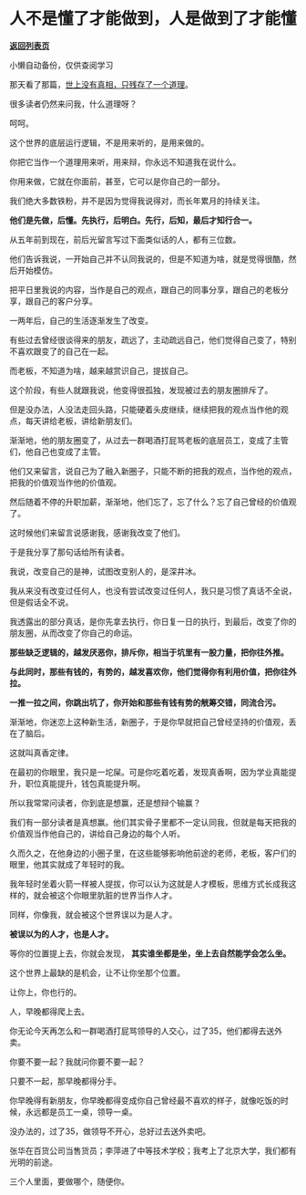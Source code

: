 # 人不是懂了才能做到，人是做到了才能懂

[**返回列表页**](/gzh/记忆承载3)

小懒自动备份，仅供查阅学习

那天看了那篇，[世上没有真相，只残存了一个道理](http://mp.weixin.qq.com/s?__biz=MzU0MjYwNDU2Mw==&mid=2247511924&idx=1&sn=ee181dac3478a0a2913975c011957406&chksm=fb1ac308cc6d4a1e1b316434b95da35f88c34d343f82b170e62714245417b8e4b11b79633005&scene=21#wechat_redirect)。

很多读者仍然来问我，什么道理呀？

呵呵。

这个世界的底层运行逻辑，不是用来听的，是用来做的。  

你把它当作一个道理用来听，用来辩，你永远不知道我在说什么。

你用来做，它就在你面前，甚至，它可以是你自己的一部分。

我们绝大多数铁粉，并不是因为觉得我说得对，而长年累月的持续关注。

 **他们是先做，后懂。先执行，后明白。先行，后知，最后才知行合一。**

从五年前到现在，前后光留言写过下面类似话的人，都有三位数。  

他们告诉我说，一开始自己并不认同我说的，但是不知道为啥，就是觉得很酷，然后开始模仿。  

把平日里我说的内容，当作是自己的观点，跟自己的同事分享，跟自己的老板分享，跟自己的客户分享。  

一两年后，自己的生活逐渐发生了改变。  

有些过去曾经很谈得来的朋友，疏远了，主动疏远自己，他们觉得自己变了，特别不喜欢跟变了的自己在一起。  

而老板，不知道为啥，越来越赏识自己，提拔自己。

这个阶段，有些人就跟我说，他变得很孤独，发现被过去的朋友圈排斥了。  

但是没办法，人没法走回头路，只能硬着头皮继续，继续把我的观点当作他的观点，每天讲给老板，讲给新朋友们。

渐渐地，他的朋友圈变了，从过去一群喝酒打屁骂老板的底层员工，变成了主管们，他自己也变成了主管。  

他们又来留言，说自己为了融入新圈子，只能不断的把我的观点，当作他的观点，把我的价值观当作他的价值观。  

然后随着不停的升职加薪，渐渐地，他们忘了，忘了什么？忘了自己曾经的价值观了。  

这时候他们来留言说感谢我，感谢我改变了他们。  

于是我分享了那句话给所有读者。

我说，改变自己的是神，试图改变别人的，是深井冰。

我从来没有改变过任何人，也没有尝试改变过任何人，我只是习惯了真话不全说，但是假话全不说。  

我透露出的部分真话，是你先拿去执行，你日复一日的执行，到最后，改变了你的朋友圈，从而改变了你自己的命运。  

 **那些缺乏逻辑的，越发厌恶你，排斥你，相当于坑里有一股力量，把你往外推。**

 **与此同时，那些有钱的，有势的，越发喜欢你，他们觉得你有利用价值，把你往外拉。**

 **一推一拉之间，你跳出坑了，你开始和那些有钱有势的觥筹交错，同流合污。**

渐渐地，你迷恋上这种新生活，新圈子，于是你早就把自己曾经坚持的价值观，丢在了脑后。  

这就叫真香定律。  

在最初的你眼里，我只是一坨屎。可是你吃着吃着，发现真香啊，因为学业真能提升，职位真能提升，钱包真能提升啊。

所以我常常问读者，你到底是想赢，还是想辩个输赢？  

我们有一部分读者是真想赢。他们其实骨子里都不一定认同我，但就是每天把我的价值观当作他自己的，讲给自己身边的每个人听。

久而久之，在他身边的小圈子里，在这些能够影响他前途的老师，老板，客户们的眼里，他其实就成了年轻时的我。  

我年轻时坐着火箭一样被人提拔，你可以认为这就是人才模板，思维方式长成我这样的，就会被这个你眼里肮脏的世界当作人才。  

同样，你像我，就会被这个世界误以为是人才。

 **被误以为的人才，也是人才。**

等你的位置提上去，你就会发现， **其实谁坐都是坐，坐上去自然能学会怎么坐。**

这个世界上最缺的是机会，让不让你坐那个位置。  

让你上，你也行的。

人，早晚都得爬上去。

你无论今天再怎么和一群喝酒打屁骂领导的人交心，过了35，他们都得去送外卖。

你要不要一起？我就问你要不要一起？  

只要不一起，那早晚都得分手。  

你早晚得有新朋友，你早晚都得变成你自己曾经最不喜欢的样子，就像吃饭的时候，永远都是员工一桌，领导一桌。  

没办法的，过了35，做领导不开心，总好过去送外卖吧。

张华在百货公司当售货员；李萍进了中等技术学校；我考上了北京大学，我们都有光明的前途。

三个人里面，要做哪个，随便你。

